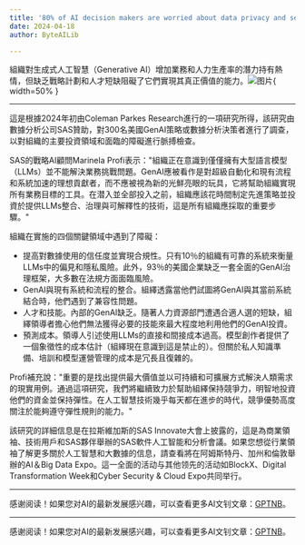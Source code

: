 ```yaml
---
title: '80% of AI decision makers are worried about data privacy and security'
date: 2024-04-18
author: ByteAILib

---
```


組織對生成式人工智慧（Generative AI）增加業務和人力生產率的潛力持有熱情，但缺乏戰略計劃和人才短缺阻礙了它們實現其真正價值的能力。![图片](https://www.artificialintelligence-news.com/wp-content/uploads/sites/9/2024/04/matthew-henry-fPxOowbR6ls-unsplash.jpg){ width=50% }

---
這是根據2024年初由Coleman Parkes Research進行的一項研究所得，該研究由數據分析公司SAS贊助，對300名美國GenAI策略或數據分析決策者進行了調查，以對組織的主要投資領域和面臨的障礙進行脈搏檢查。

SAS的戰略AI顧問Marinela Profi表示："組織正在意識到僅僅擁有大型語言模型（LLMs）並不能解決業務挑戰問題。GenAI應被看作是對超級自動化和現有流程和系統加速的理想貢獻者，而不應被視為新的光鮮亮眼的玩具，它將幫助組織實現所有業務目標的工具。在潜入並全部投入之前，組織應該花時間制定先進策略並投資於提供LLMs整合、治理與可解釋性的技術，這是所有組織應採取的重要步驟。"

組織在實施的四個關鍵領域中遇到了障礙：
- 提高對數據使用的信任度並實現合規性。只有10％的組織有可靠的系統來衡量LLMs中的偏見和隱私風險。此外，93％的美國企業缺乏一套全面的GenAI治理框架，大多數在法規方面面臨風險。
- GenAI與現有系統和流程的整合。組繹透露當他們試圖將GenAI與其當前系統結合時，他們遇到了兼容性問題。
- 人才和技能。內部的GenAI缺乏。隨著人力資源部門遭遇合適人選的短缺，組繹領導者擔心他們無法獲得必要的技能來最大程度地利用他們的GenAI投資。
- 預測成本。領導人引述使用LLMs的直接和間接成本過高。模型創作者提供了一個象徵性的成本估計（組繹現在意識到這是禁止的）。但關於私人知識準備、培訓和模型運營管理的成本是冗長且復雜的。

Profi補充說："重要的是找出提供最大價值並以可持續和可擴展方式解決人類需求的現實用例。通過這項研究，我們將繼續致力於幫助組繹保持競爭力，明智地投資他們的資金並保持彈性。在人工智慧技術幾乎每天都在進步的時代，競爭優勢高度關注於能夠遵守彈性規則的能力。"

該研究的詳細信息是在拉斯維加斯的SAS Innovate大會上披露的，這是為商業領袖、技術用戶和SAS夥伴舉辦的SAS軟件人工智能和分析會議。如果您想從行業領袖了解更多關於人工智慧和大數據的信息，請查看將在阿姆斯特丹、加州和倫敦舉辦的AI＆Big Data Expo。這一全面的活动与其他领先的活动如BlockX、Digital Transformation Week和Cyber Security & Cloud Expo共同举行。


---
感谢阅读！如果您对AI的最新发展感兴趣，可以查看更多AI文钊文章：[GPTNB](https://gptnb.com)。

---
感谢阅读！如果您对AI的最新发展感兴趣，可以查看更多AI文钊文章：[GPTNB](https://gptnb.com)。